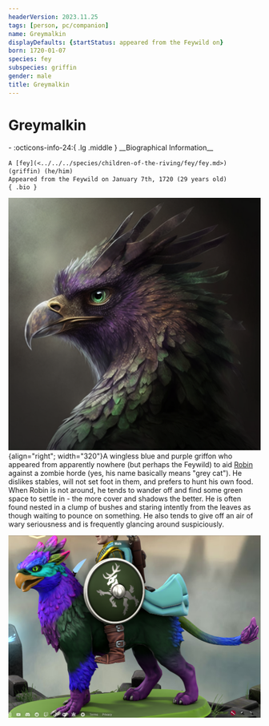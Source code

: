 ```yaml
---
headerVersion: 2023.11.25
tags: [person, pc/companion]
name: Greymalkin
displayDefaults: {startStatus: appeared from the Feywild on}
born: 1720-01-07
species: fey
subspecies: griffin
gender: male
title: Greymalkin
---
```

# Greymalkin
<div class="grid cards ext-narrow-margin ext-one-column" markdown>
- :octicons-info-24:{ .lg .middle } __Biographical Information__

    A [fey](<../../../species/children-of-the-riving/fey/fey.md>) (griffin) (he/him)  
    Appeared from the Feywild on January 7th, 1720 (29 years old)  
    { .bio }

</div>


![Greymalkin 1](../../../assets/greymalkin-1.png){align="right"; width="320"}A wingless blue and purple griffon who appeared from apparently nowhere (but perhaps the Feywild) to aid [Robin](<./robin-of-abenfyrd.md>) against a zombie horde (yes, his name basically means "grey cat"). He dislikes stables, will not set foot in them, and prefers to hunt his own food. When Robin is not around, he tends to wander off and find some green space to settle in - the more cover and shadows the better. He is often found nested in a clump of bushes and staring intently from the leaves as though waiting to pounce on something. He also tends to give off an air of wary seriousness and is frequently glancing around suspiciously.


![Greymalkin 2](../../../assets/greymalkin-2.png)

